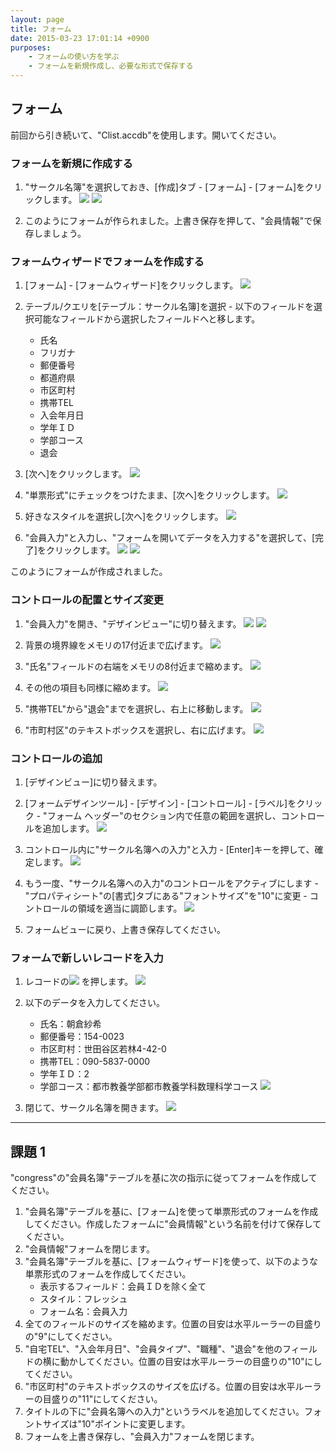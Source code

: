 ```yaml
---
layout: page
title: フォーム
date: 2015-03-23 17:01:14 +0900
purposes:
    - フォームの使い方を学ぶ
    - フォームを新規作成し、必要な形式で保存する
---
```



フォーム
--------------
前回から引き続いて、"Clist.accdb"を使用します。開いてください。

### フォームを新規に作成する

1. "サークル名簿"を選択しておき、[作成]タブ - [フォーム] - [フォーム]をクリックします。
![](./pic/autoform1.png)
![](./pic/autoform2.png)


2. このようにフォームが作られました。上書き保存を押して、"会員情報"で保存しましょう。


### フォームウィザードでフォームを作成する

1. [フォーム] - [フォームウィザード]をクリックします。
![](./pic/formwizard1.png)

2. テーブル/クエリを[テーブル：サークル名簿]を選択 - 以下のフィールドを選択可能なフィールドから選択したフィールドへと移します。
    -   氏名
    -   フリガナ
    -   郵便番号
    -   都道府県
    -   市区町村
    -   携帯TEL
    -   入会年月日
    -   学年ＩＤ
    -   学部コース
    -   退会

3. [次へ]をクリックします。
![](./pic/formwizard2.png)

4. "単票形式"にチェックをつけたまま、[次へ]をクリックします。
![](./pic/formwizard3.png)

5. 好きなスタイルを選択し[次へ]をクリックします。
![](./pic/formwizard4.png)

6. "会員入力"と入力し、"フォームを開いてデータを入力する"を選択して、[完了]をクリックします。
![](./pic/formwizard5.png)
![](./pic/formwizard6.png)

このようにフォームが作成されました。


### コントロールの配置とサイズ変更

1. "会員入力"を開き、"デザインビュー"に切り替えます。
![](./pic/controldesign1.png)
![](./pic/controldesign2.png)


2. 背景の境界線をメモリの17付近まで広げます。
![](./pic/controldesign3.png)

3. "氏名"フィールドの右端をメモリの8付近まで縮めます。
![](./pic/controldesign4.png)

4. その他の項目も同様に縮めます。
![](./pic/controldesign5.png)

5. "携帯TEL"から"退会"までを選択し、右上に移動します。
![](./pic/controldesign6.png)

6. "市町村区"のテキストボックスを選択し、右に広げます。
![](./pic/controldesign7.png)


### コントロールの追加

1. [デザインビュー]に切り替えます。
2. [フォームデザインツール] - [デザイン] - [コントロール] - [ラベル]をクリック - "フォーム ヘッダー"のセクション内で任意の範囲を選択し、コントロールを追加します。
![](./pic/control1.png)

3. コントロール内に"サークル名簿への入力"と入力 - [Enter]キーを押して、確定します。
![](./pic/control2.png)

4. もう一度、"サークル名簿への入力"のコントロールをアクティブにします - "プロパティシート"の[書式]タブにある"フォントサイズ"を"10"に変更 - コントロールの領域を適当に調節します。
![](./pic/control3.png)

5. フォームビューに戻り、上書き保存してください。


### フォームで新しいレコードを入力

1. レコードの![](./pic/newrecord.png)
を押します。
![](./pic/new1.png)

2. 以下のデータを入力してください。
    -   氏名：朝倉紗希
    -   郵便番号：154-0023
    -   市区町村：世田谷区若林4-42-0
    -   携帯TEL：090-5837-0000
    -   学年ＩＤ：2
    -   学部コース：都市教養学部都市教養学科数理科学コース
![](./pic/new2.png)

3. 閉じて、サークル名簿を開きます。
![](./pic/new3.png)

---

課題 1
--------------
"congress"の"会員名簿"テーブルを基に次の指示に従ってフォームを作成してください。

1. "会員名簿"テーブルを基に、[フォーム]を使って単票形式のフォームを作成してください。作成したフォームに"会員情報"という名前を付けて保存してください。
2. "会員情報"フォームを閉じます。
3. "会員名簿"テーブルを基に、[フォームウィザード]を使って、以下のような単票形式のフォームを作成してください。
    -   表示するフィールド：会員ＩＤを除く全て
    -   スタイル：フレッシュ
    -   フォーム名：会員入力
4. 全てのフィールドのサイズを縮めます。位置の目安は水平ルーラーの目盛りの"9"にしてください。
5. "自宅TEL"、"入会年月日"、"会員タイプ"、"職種"、"退会"を他のフィールドの横に動かしてください。位置の目安は水平ルーラーの目盛りの"10"にしてください。
6. "市区町村"のテキストボックスのサイズを広げる。位置の目安は水平ルーラーの目盛りの"11"にしてください。
7. タイトルの下に"会員名簿への入力"というラベルを追加してください。フォントサイズは"10"ポイントに変更します。
8. フォームを上書き保存し、"会員入力"フォームを閉じます。
